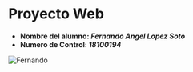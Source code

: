 # Proyecto Web

* **Nombre del alumno: *Fernando Angel Lopez Soto***  
* **Numero de Control: *18100194***

![Fernando](./Pictures/FernAnLoSo.jpg)